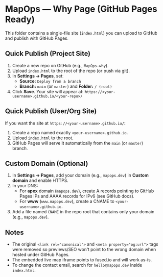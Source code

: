 # MapOps — Why Page (GitHub Pages Ready)

This folder contains a single-file site (`index.html`) you can upload to GitHub and publish with GitHub Pages.

## Quick Publish (Project Site)
1. Create a new repo on GitHub (e.g., `MapOps-why`).
2. Upload `index.html` to the root of the repo (or push via git).
3. In **Settings → Pages**, set:
   - **Source:** `Deploy from a branch`
   - **Branch:** `main` (or `master`) and **Folder:** `/ (root)`
4. Click **Save**. Your site will appear at:
   `https://<your-username>.github.io/<your-repo>/`

## Quick Publish (User/Org Site)
If you want the site at `https://<your-username>.github.io/`:
1. Create a repo named exactly `<your-username>.github.io`.
2. Upload `index.html` to the root.
3. GitHub Pages will serve it automatically from the `main` (or `master`) branch.

## Custom Domain (Optional)
1. In **Settings → Pages**, add your domain (e.g., `mapops.dev`) in **Custom domain** and enable HTTPS.
2. In your DNS:
   - For **apex** domain (`mapops.dev`), create A records pointing to GitHub Pages IPs and AAAA records for IPv6 (see GitHub docs).
   - For **www** (`www.mapops.dev`), create a CNAME to `<your-username>.github.io`.
3. Add a file named `CNAME` in the repo root that contains only your domain (e.g., `mapops.dev`).

## Notes
- The original `<link rel="canonical">` and `<meta property="og:url">` tags were removed so previews/SEO won't point to the wrong domain when hosted under GitHub Pages.
- The embedded live map iframe points to fused.io and will work as-is.
- To change the contact email, search for `hello@mapops.dev` inside `index.html`.